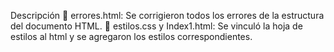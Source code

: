 Descripción 🧐
errores.html: Se corrigieron todos los errores de la estructura del documento HTML. 🐥
estilos.css y Index1.html: Se vinculó la hoja de estilos al html y se agregaron los estilos correspondientes. 
